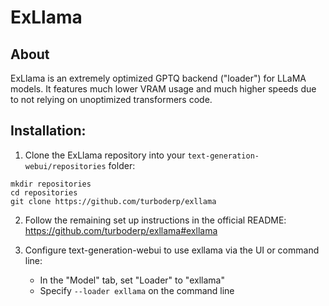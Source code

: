 # ExLlama

## About

ExLlama is an extremely optimized GPTQ backend ("loader") for LLaMA models. It features much lower VRAM usage and much higher speeds due to not relying on unoptimized transformers code.

## Installation:

1) Clone the ExLlama repository into your `text-generation-webui/repositories` folder:

```
mkdir repositories
cd repositories
git clone https://github.com/turboderp/exllama
```

2) Follow the remaining set up instructions in the official README: https://github.com/turboderp/exllama#exllama

3) Configure text-generation-webui to use exllama via the UI or command line:
   - In the "Model" tab, set "Loader" to "exllama"
   - Specify `--loader exllama` on the command line
